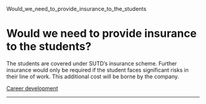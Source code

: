 Would_we_need_to_provide_insurance_to_the_students



Would we need to provide insurance to the students?
===================================================

The students are covered under SUTD’s insurance scheme. Further insurance would only be required if the student faces significant risks in their line of work. This additional cost will be borne by the company.

[Career development](https://www.sutd.edu.sg/tag/career-development/)

---

